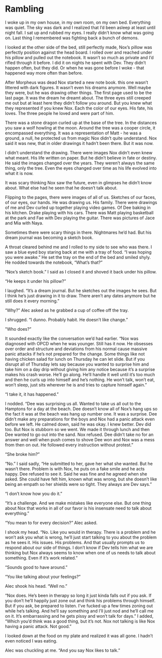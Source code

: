 # Rambling

I woke up in my own house, in my own room, on my own bed. Everything was quiet. The sky was dark and I realized that I’d been asleep at least until night fall. I sat up and rubbed my eyes. I really didn’t know what was going on. Last thing I remembered was fighting back a bunch of demons.

I looked at the other side of the bed, still perfectly made, Nox’s pillow was perfectly position against the head board. I rolled over and reached under his pillow and pulled out the notebook. It wasn’t so much as private and I’d rifled through it before. I did it on nights he spent with Dev. They didn’t happen often, but they did. Or when he was gone before I woke - that happened way more often than before.

After Morpheus was dead Nox started a new note book. this one wasn’t littered with dark figures. It wasn’t even his dreams anymore. Well maybe they were, but he was drawing other things. The first page used to be the last page. It was the dream he dreamt about. The three eyes still creeped me out but at least here they didn’t follow you around. But you knew what they represented if you knew Nox. Each the color of our eyes. His fate, his loves. The three people he loved and were part of him.

There was a stone dragon curled up at the base of the tree. In the distances you saw a wolf howling at the moon. Around the tree was a cooper circle, it encompassed everything. It was a representation of Matt - he was a ground, a null, he protected us from magic Nox didn’t quite understand. Nox said it was new, that in older drawings it hadn’t been there. But it was now.

I didn’t understand the drawing. There were images Nox didn’t even knew what meant. His life written on paper. But he didn’t believe in fate or destiny. He said the images changed over the years. They weren’t always the same thing, only the tree. Even the eyes changed over time as his life evolved into what it is now.

It was scary thinking Nox saw the future, even in glimpses he didn’t know about. What else had he seen that he doesn’t talk about.

Flipping to the pages, there were images of all of us. Sketches of our faces, of our eyes, our hands. He was drawing us. His family. There were drawings of me and Dev curled up together playing video games. Of Dee baking in his kitchen. Drake playing with his cars. There was Matt playing basketball at the park and Fae with Dev playing the guitar. There was pictures of Jace and Mia with Naya.

Sometimes there were scary things in there. Nightmares he’d had. But his dream journal was becoming a sketch book.

A throat cleared behind me and I rolled to my side to see who was there. I saw a blue eyed boy staring back at me with a tray of food. “I was hoping you were awake.” He set the tray on the end of the bed and smiled shyly. He nodded towards the notebook, “What’s that?”

“Nox’s sketch book.” I said as I closed it and shoved it back under his pillow.

“He keeps it under his pillow?”

I laughed. “It’s a dream journal. But he sketches out the images he sees. But I think he’s just drawing in it to draw. There aren’t any dates anymore but he still does it every morning.”

“Why?” Alec asked as he grabbed a cup of coffee off the tray.

I shrugged. “I dunno. Probably habit. He doesn’t like change.”

"Who does?”

It sounded exactly like the conversation we’d had earlier. “Nox was diagnosed with OPCD when he was younger. Still has it now. He obsesses over order and structure and deviations from his normal cause massive panic attacks if he’s not prepared for the change. Some things like not having chicken salad for lunch on Thursday he can let slide. But if you disrupt all of Thursday lets say because you wanted to surprise him and take him on a day drip without giving him any notice because it’s a surprise makes his crash worse. He’ll go along. He’ll handle it well until it’s too much and then he curls up into himself and he’s nothing. He won’t talk, won’t eat, won’t sleep, just sits wherever he is and tries to capture himself again.”

“I take it, it has happened.”

I nodded. “Dee was surprising us all. Wanted to take us all out to the Hamptons for a day at the beach. Dee doesn’t know all of Nox’s hang ups so the fact it was at the beach was hang up number one. It was a surprise. Dee didn’t make any preparations for the boys and Nox had a panic attack even before we left. He calmed down, said he was okay. I knew better. Dev did too. But Nox is stubborn so we went. We made it through lunch and then Dee wanted to go out into the sand. Nox refused. Dee didn’t take no for an answer and well when push comes to shove Dee won and Nox was a mess from then on out. He followed every instruction without protest.”

“She broke him?”

“No.” I said sadly, “He submitted to her, gave her what she wanted. But he wasn’t there. Problem is with Nox, he puts on a fake smile and he acts happy. Dee refused to see it. Said he was fine and he agreed when she asked. She could have felt him, known what was wrong, but she doesn’t like being an empath so her shields were so tight. They always are Dev says.”

“I don’t know how you do it.”

“It’s a challenge. And we make mistakes like everyone else. But one thing about Nox that works in all of our favor is his insensate need to talk about everything.”

“You mean to for every decision?” Alec asked.

I shook my head. “No. Like you would in therapy. There is a problem and he won’t ask you what is wrong, he’ll just start talking to you about the problem as he sees it. His issues. His problems. And that usually prompts us to respond about our side of things. I don’t know if Dev tells him what we are thinking but Nox always seems to know when one of us needs to talk about something. Even if it’s work related.”

“Sounds good to have around.”

“You like talking about your feelings?”

Alec shook his head. “Well no.”

“Nox does. He’s been in therapy so long it just kinda falls out if you ask. If you don’t he’ll happily just zone out and think his problems through himself. But if you ask, be prepared to listen. I’ve fucked up a few times zoning out while he’s talking. And he’ll say something and I’ll just nod and he’ll call me on it. It’s embarrassing and he gets pissy and won’t talk for days.” I added, “Which you’d think was a good thing, but it’s not. Nox not talking is like Nox having a panic attack. Not good.”

I looked down at the food on my plate and realized it was all gone. I hadn’t even noticed I was eating.

Alec was chuckling at me. “And you say Nox likes to talk.”